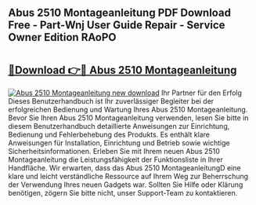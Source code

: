 ## Abus 2510 Montageanleitung PDF Download Free - Part-Wnj User Guide Repair - Service Owner Edition RAoPO

# <h2><a href="http://df8al7.blite.top/?on=Abus+2510+Montageanleitung">🔗Download 👉🔴 Abus 2510 Montageanleitung</a></h2>

[![Abus 2510 Montageanleitung new download](https://i.imgur.com/lujVjoI.png)](http://df8al7.blite.top/?on=Abus+2510+Montageanleitung)
Ihr Partner für den Erfolg Dieses Benutzerhandbuch ist Ihr zuverlässiger Begleiter bei der erfolgreichen Bedienung und Wartung Ihres Abus 2510 Montageanleitung. Bevor Sie Ihren Abus 2510 Montageanleitung verwenden, lesen Sie bitte in diesem Benutzerhandbuch detaillierte Anweisungen zur Einrichtung, Bedienung und Fehlerbehebung des Produkts. Es enthält klare Anweisungen für Installation, Einrichtung und Betrieb sowie wichtige Sicherheitsinformationen. Erleben Sie mit Ihrem neuen Abus 2510 Montageanleitung die Leistungsfähigkeit der Funktionsliste in Ihrer Handfläche. Wir erwarten, dass das Abus 2510 MontageanleitungD eine klare und leicht verständliche Ressource auf Ihrem Weg zur Beherrschung der Verwendung Ihres neuen Gadgets war. Sollten Sie Hilfe oder Klärung benötigen, zögern Sie bitte nicht, unser Support-Team zu kontaktieren.
